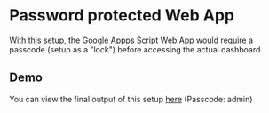 # Password protected Web App
With this setup, the [Google Appps Script Web App](https://developers.google.com/apps-script/guides/web) would require a passcode (setup as a "lock") before accessing the actual dashboard

## Demo
You can view the final output of this setup [here](https://script.google.com/macros/s/AKfycbwWKLfQjWXEXcsWTJ2UEPdS0W2vhBpAbdNMM9kKKZAa/dev) (Passcode: admin)
